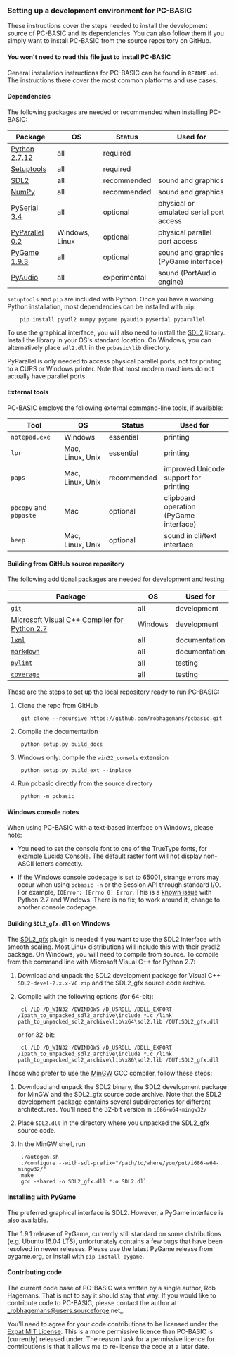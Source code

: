 

### Setting up a development environment for PC-BASIC
These instructions cover the steps needed to install the development source of PC-BASIC and its dependencies. You can also follow them if you simply want to install PC-BASIC from the source repository on GitHub.

#### You won't need to read this file just to install PC-BASIC ####
General installation instructions for PC-BASIC can be found in `README.md`.
The instructions there cover the most common platforms and use cases.


#### Dependencies ####
The following packages are needed or recommended when installing PC-BASIC:

| Package                                                                   | OS                 | Status       | Used for
|---------------------------------------------------------------------------|--------------------|--------------|----------------------------------------
| [Python 2.7.12](https://www.python.org/downloads/release/python-2712/)    | all                | required     |
| [Setuptools](https://pypi.python.org/pypi/setuptools)                     | all                | required     |
| [SDL2](https://www.libsdl.org/download-2.0.php)                           | all                | recommended  | sound and graphics
| [NumPy](https://sourceforge.net/projects/numpy/files/)                    | all                | recommended  | sound and graphics
| [PySerial 3.4](https://pypi.python.org/pypi/pyserial)                     | all                | optional     | physical or emulated serial port access
| [PyParallel 0.2](https://pypi.python.org/pypi/pyparallel)                 | Windows, Linux     | optional     | physical parallel port access
| [PyGame 1.9.3](http://www.pygame.org)                                     | all                | optional     | sound and graphics (PyGame interface)
| [PyAudio](http://people.csail.mit.edu/hubert/pyaudio/)                    | all                | experimental | sound (PortAudio engine)


`setuptools` and `pip` are included with Python.
Once you have a working Python installation, most dependencies can be installed with `pip`:

        pip install pysdl2 numpy pygame pyaudio pyserial pyparallel

To use the graphical interface, you will also need to install the [SDL2](https://www.libsdl.org/download-2.0.php) library.
Install the library in your OS's standard location. On Windows, you can alternatively place `sdl2.dll` in the `pcbasic\lib` directory.

PyParallel is only needed to access physical parallel ports, not for printing to a CUPS or Windows printer.
Note that most modern machines do not actually have parallel ports.



#### External tools ####
PC-BASIC employs the following external command-line tools, if available:

| Tool                                      | OS                | Status      | Used for
|-------------------------------------------|-------------------|-------------|---------------------------------
| `notepad.exe`                             | Windows           | essential   | printing
| `lpr`                                     | Mac, Linux, Unix  | essential   | printing
| `paps`                                    | Mac, Linux, Unix  | recommended | improved Unicode support for printing
| `pbcopy`  and  `pbpaste`                  | Mac               | optional    | clipboard operation (PyGame interface)
| `beep`                                    | Mac, Linux, Unix  | optional    | sound in cli/text interface


#### Building from GitHub source repository ####
The following additional packages are needed for development and testing:

| Package                                                                                                        | OS      | Used for
|----------------------------------------------------------------------------------------------------------------|---------|-----------------
| [`git`](https://git-scm.com/)                                                                                  | all     | development
| [Microsoft Visual C++ Compiler for Python 2.7](https://www.microsoft.com/en-us/download/details.aspx?id=44266) | Windows | development
| [`lxml`](https://pypi.python.org/pypi/lxml/3.4.3)                                                              | all     | documentation
| [`markdown`](https://pypi.python.org/pypi/Markdown)                                                            | all     | documentation
| [`pylint`](https://pypi.python.org/pypi/pylint/1.7.6)                                                          | all     | testing
| [`coverage`](https://pypi.python.org/pypi/coverage)                                                            | all     | testing


These are the steps to set up the local repository ready to run PC-BASIC:

1. Clone the repo from GitHub

        git clone --recursive https://github.com/robhagemans/pcbasic.git

2. Compile the documentation

        python setup.py build_docs

3. Windows only: compile the `win32_console` extension

        python setup.py build_ext --inplace

4. Run pcbasic directly from the source directory

        python -m pcbasic


#### Windows console notes ####
When using PC-BASIC with a text-based interface on Windows, please note:
- You need to set the console font to one of the TrueType fonts, for example Lucida Console.
  The default raster font will not display non-ASCII letters correctly.

- If the Windows console codepage is set to 65001, strange errors may occur when using `pcbasic -n` or the
  Session API through standard I/O. For example, `IOError: [Errno 0] Error`.
  This is a [known issue](https://bugs.python.org/issue1602) with
  Python 2.7 and Windows. There is no fix; to work around it, change to another console codepage.


#### Building `SDL2_gfx.dll` on Windows ###
The [SDL2_gfx](http://www.ferzkopp.net/wordpress/2016/01/02/sdl_gfx-sdl2_gfx/) plugin is needed if
you want to use the SDL2 interface with smooth scaling. Most Linux distributions will include this with their pysdl2 package.
On Windows, you will need to compile from source. To compile from the command line with Microsoft Visual C++ for Python 2.7:

1. Download and unpack the SDL2 development package for Visual C++ `SDL2-devel-2.x.x-VC.zip` and the SDL2_gfx source code archive.

2. Compile with the following options (for 64-bit):

        cl /LD /D_WIN32 /DWINDOWS /D_USRDLL /DDLL_EXPORT /Ipath_to_unpacked_sdl2_archive\include *.c /link path_to_unpacked_sdl2_archive\lib\x64\sdl2.lib /OUT:SDL2_gfx.dll

   or for 32-bit:

        cl /LD /D_WIN32 /DWINDOWS /D_USRDLL /DDLL_EXPORT /Ipath_to_unpacked_sdl2_archive\include *.c /link path_to_unpacked_sdl2_archive\lib\x86\sdl2.lib /OUT:SDL2_gfx.dll

Those who prefer to use the [MinGW](http://mingw.org/) GCC compiler, follow these steps:  

1. Download and unpack the SDL2 binary, the SDL2 development package for MinGW and the SDL2_gfx source code archive. Note that the SDL2 development package contains several subdirectories for different architectures. You'll need the 32-bit version in `i686-w64-mingw32/`  

2. Place `SDL2.dll` in the directory where you unpacked the SDL2_gfx source code.  

3. In the MinGW shell, run  

        ./autogen.sh
        ./configure --with-sdl-prefix="/path/to/where/you/put/i686-w64-mingw32/"
        make
        gcc -shared -o SDL2_gfx.dll *.o SDL2.dll


#### Installing with PyGame ####
The preferred graphical interface is SDL2. However, a PyGame interface is also available.

The 1.9.1 release of PyGame, currently still standard on some distributions (e.g. Ubuntu 16.04 LTS),
unfortunately contains a few bugs that have been resolved in newer releases. Please use the latest
PyGame release from pygame.org, or install with `pip install pygame`.

#### Contributing code ####

The current code base of PC-BASIC was written by a single author, Rob Hagemans.
That is not to say it should stay that way. If you would like to contribute
code to PC-BASIC, please contact the author at _robhagemans@users.sourceforge.net_.

You'll need to agree for your code contributions to be licensed under the [Expat MIT License](https://opensource.org/licenses/MIT).
This is a more permissive licence than PC-BASIC is (currently) released under. The reason I ask for
a permissive licence for contributions is that it allows me to re-license the code at a later date.
